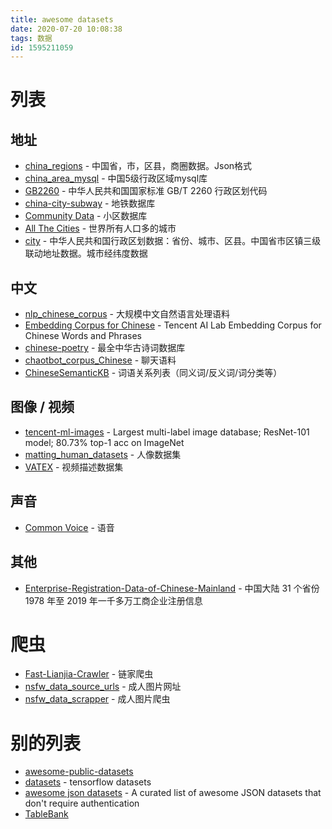 ```yaml
---
title: awesome datasets
date: 2020-07-20 10:08:38
tags: 数据
id: 1595211059
---
```

# 列表
## 地址
- [china_regions](https://github.com/kzgame/china_regions) - 中国省，市，区县，商圈数据。Json格式
- [china_area_mysql](https://github.com/kakuilan/china_area_mysql) - 中国5级行政区域mysql库
- [GB2260](https://github.com/cn/GB2260) - 中华人民共和国国家标准 GB/T 2260 行政区划代码
- [china-city-subway](https://github.com/Seaony/china-city-subway) - 地铁数据库
- [Community Data](https://github.com/phpxiebin/Community-Data) - 小区数据库
- [All The Cities](https://github.com/zeke/all-the-cities) - 世界所有人口多的城市
- [city](https://github.com/pfinal/city) - 中华人民共和国行政区划数据：省份、城市、区县。中国省市区镇三级联动地址数据。城市经纬度数据

## 中文
- [nlp_chinese_corpus](https://github.com/brightmart/nlp_chinese_corpus) - 大规模中文自然语言处理语料
- [Embedding Corpus for Chinese](https://ai.tencent.com/ailab/nlp/embedding.html) - Tencent AI Lab Embedding Corpus for Chinese Words and Phrases
- [chinese-poetry](https://github.com/chinese-poetry/chinese-poetry) - 最全中华古诗词数据库
- [chaotbot_corpus_Chinese](https://github.com/codemayq/chaotbot_corpus_Chinese) - 聊天语料
- [ChineseSemanticKB](https://github.com/liuhuanyong/ChineseSemanticKB) - 词语关系列表（同义词/反义词/词分类等）

## 图像 / 视频
- [tencent-ml-images](https://github.com/Tencent/tencent-ml-images) - Largest multi-label image database; ResNet-101 model; 80.73% top-1 acc on ImageNet
- [matting_human_datasets](https://github.com/aisegmentcn/matting_human_datasets) - 人像数据集
- [VATEX](http://vatex.org/main/index.html) - 视频描述数据集

## 声音
- [Common Voice](https://voice.mozilla.org/zh-CN/datasets) - 语音

## 其他
- [Enterprise-Registration-Data-of-Chinese-Mainland](https://github.com/imhuster/Enterprise-Registration-Data-of-Chinese-Mainland) - 中国大陆 31 个省份1978 年至 2019 年一千多万工商企业注册信息

# 爬虫
- [Fast-Lianjia-Crawler](https://github.com/CaoZ/Fast-LianJia-Crawler) - 链家爬虫
- [nsfw_data_source_urls](https://github.com/EBazarov/nsfw_data_source_urls) - 成人图片网址
- [nsfw_data_scrapper](https://github.com/alexkimxyz/nsfw_data_scrapper) - 成人图片爬虫


# 别的列表
- [awesome-public-datasets](https://github.com/awesomedata/awesome-public-datasets)
- [datasets](https://github.com/tensorflow/datasets) - tensorflow datasets
- [awesome json datasets](https://github.com/jdorfman/awesome-json-datasets) - A curated list of awesome JSON datasets that don't require authentication
- [TableBank](https://github.com/doc-analysis/TableBank)